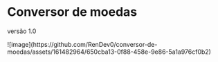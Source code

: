 <h1>Conversor de moedas</h1>

<p>versão 1.0</p>

<p>![image](https://github.com/RenDev0/conversor-de-moedas/assets/161482964/650cba13-0f88-458e-9e86-5a1a976cf0b2)</p>
